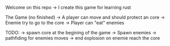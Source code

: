 Welcome on this repo
-> I create this game for learning rust

The Game (no finished)
-> A player can move and should protect an core
-> Enemie try to go to the core
-> Player can "eat" enemies

TODO:
-> spawn core at the begining of the game
-> Spawn enemies
-> pathfiding for enemies moves
-> end explosion on enemie reach the core
